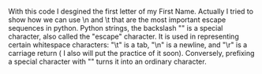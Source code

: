 With this code I desgined the first letter of my First Name. Actually I tried to show how we can use \n and \t that are the most important escape sequences in python. 
Python strings, the backslash "\" is a special character, also called the "escape" character. It is used in representing certain whitespace characters: "\t" is a tab, "\n" is a newline, and "\r" is a carriage return ( I also will put the practice of it soon). Conversely, prefixing a special character with "\" turns it into an ordinary character.
